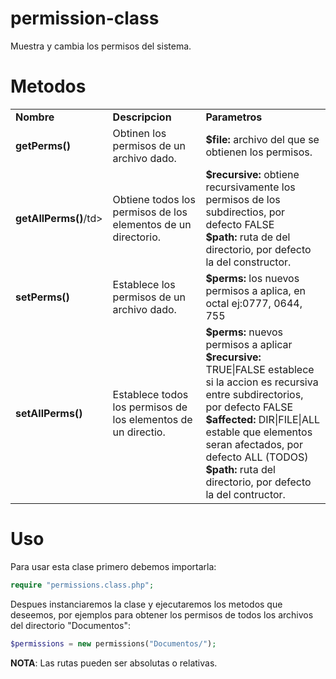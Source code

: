 permission-class
================

Muestra y cambia los permisos del sistema.

Metodos
=======
<table>
<tr><td><b>Nombre</b></td><td><b>Descripcion</b></td><td><b>Parametros</b></td></tr>
<tr>
<td><b>getPerms()</b></td>
<td>Obtinen los permisos de un archivo dado.</td>
<td>
<div><b>$file:</b> archivo del que se obtienen los permisos.</div>
</td>
</tr>
<tr>
<td><b>getAllPerms()</b>/td>
<td>Obtiene todos los permisos de los elementos de un directorio.</td>
<td>
<div><b>$recursive:</b> obtiene recursivamente los permisos de los subdirectios, por defecto FALSE</div>
<div><b>$path:</b> ruta de del directorio, por defecto la del constructor.</div>
</td>
</tr>
<tr>
<td><b>setPerms()</b></td>
<td>Establece los permisos de un archivo dado.</td>
<td>
<div><b>$perms:</b> los nuevos permisos a aplica, en octal ej:0777, 0644, 755</div>
</td>
</tr>
<tr>
<td><b>setAllPerms()</b></td>
<td>Establece todos los permisos de los elementos de un directio.</td>
<td>
<div><b>$perms:</b> nuevos permisos a aplicar</div>
<div><b>$recursive:</b> TRUE|FALSE establece si la accion es recursiva entre subdirectorios, por defecto FALSE</div>
<div><b>$affected:</b> DIR|FILE|ALL estable que elementos seran afectados, por defecto ALL (TODOS)</div>
<div><b>$path:</b> ruta del directorio, por defecto la del contructor.</div>
</td>
</tr>
</table>

Uso
===
Para usar esta clase primero debemos importarla:
```php
require "permissions.class.php";
```

Despues instanciaremos la clase y ejecutaremos los metodos que deseemos, por ejemplos para obtener los permisos de todos los archivos del directorio "Documentos":

```php
$permissions = new permissions("Documentos/");
```

**NOTA**: Las rutas pueden ser absolutas o relativas.

```php

```
